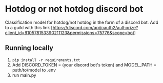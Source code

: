 # Hotdog or not hotdog discord bot
Classification model for hotdog/not hotdog in the form of a discord bot.
Add to a guild with this link [https://discord.com/api/oauth2/authorize?client_id=810578153390211123&permissions=75776&scope=bot]

## Running locally
1. ```pip install -r requirements.txt```
2. Add DISCORD_TOKEN = (your discord bot's token) and MODEL_PATH = path/to/model to .env
3. run main.py